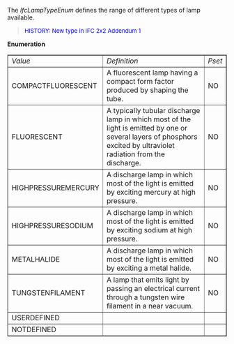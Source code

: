 The _IfcLampTypeEnum_ defines the range of different types of lamp available.

> <font color="#0000FF" size="-1"> HISTORY: New type in IFC 2x2 Addendum
		  1</font>
> 


**Enumeration**

<table border="1"> 
		<tr> 
		  <td><i>Value</i></td> 
		  <td><i>Definition</i></td> 
		  <td><i>Pset</i></td> 
		</tr> 
		<tr> 
		  <td>COMPACTFLUORESCENT</td> 
		  <td>A fluorescent lamp having a compact form factor produced by shaping
			 the tube.</td> 
		  <td>NO</td> 
		</tr> 
		<tr> 
		  <td>FLUORESCENT</td> 
		  <td>A typically tubular discharge lamp in which most of the light is
			 emitted by one or several layers of phosphors excited by ultraviolet radiation
			 from the discharge.</td> 
		  <td>NO</td> 
		</tr> 
		<tr> 
		  <td>HIGHPRESSUREMERCURY</td> 
		  <td>A discharge lamp in which most of the light is emitted by exciting
			 mercury at high pressure.</td> 
		  <td>NO</td> 
		</tr> 
		<tr> 
		  <td>HIGHPRESSURESODIUM</td> 
		  <td>A discharge lamp in which most of the light is emitted by exciting
			 sodium at high pressure.</td> 
		  <td>NO</td> 
		</tr> 
		<tr> 
		  <td>METALHALIDE</td> 
		  <td>A discharge lamp in which most of the light is emitted by exciting
			 a metal halide.</td> 
		  <td>NO</td> 
		</tr> 
		<tr> 
		  <td>TUNGSTENFILAMENT</td> 
		  <td>A lamp that emits light by passing an electrical current through a
			 tungsten wire filament in a near vacuum.</td> 
		  <td>NO</td> 
		</tr> 
		<tr> 
		  <td>USERDEFINED</td> 
		  <td></td> 
		  <td></td> 
		</tr> 
		<tr> 
		  <td>NOTDEFINED</td> 
		  <td></td> 
		  <td></td> 
		</tr> 
	 </table>
